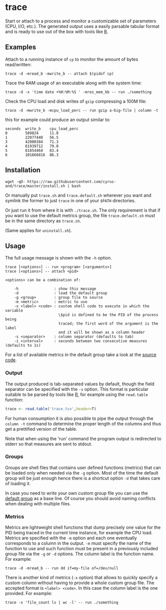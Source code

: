 trace
=====

Start or attach to a process and monitor a customizable set of parameters (CPU,
I/O, etc.). The generated output uses a easily parsable tabular format and is
ready to use out of the box with tools like [R][r].

Examples
--------

Attach to a running instance of `cp` to monitor the amount of bytes
read/written:

    trace -d -mread_b -mwrite_b -- attach $(pidof cp)

Trace the RAM usage of an executable along with the system time:

    trace -d -x 'time date +%H:%M:%S ' -mres_mem_kb -- run ./something

Check the CPU load and disk writes of `gzip` compressing a 100M file:

    trace -d -mwrite_b -mcpu_load_perc -- run gzip a-big-file | column -t

this for example could produce an output similar to:

    seconds  write_b    cpu_load_perc
    0        589824     11.0
    1        22077440   56.5
    3        42000384   71.3
    4        61939712   79.0
    5        81854464   83.4
    6        101666816  86.3

Installation
------------

    wget -qO- https://raw.githubusercontent.com/cyrus-and/trace/master/install.sh | bash

Or manually put `trace.sh` and `trace.default.sh` wherever you want and symlink
the former to just `trace` in one of your `$PATH` directories.

Or just run it from where it is with `./trace.sh`. The only requirement is that
if you want to use the default metrics group, the file `trace.default.sh` must
be in the same directory as `trace.sh`.

(Same applies for `uninstall.sh`).

Usage
-----

The full usage message is shown with the `-h` option.

    trace [<options>] -- run <program> [<arguments>]
    trace [<options>] -- attach <pid>

    <options> can be a combination of:

        -h                : show this message
        -d                : load the default group
        -g <group>        : group file to source
        -m <metric>       : metric to use
        -x <label> <code> : custom shell code to execute in which the variable
                            \$pid is defined to be the PID of the process being
                            traced; the first word of the argument is the label
                            and it will be shown as a column header
        -s <separator>    : column separator (defaults to tab)
        -i <interval>     : seconds between two consecutive measures (defaults to 1s)

For a list of available metrics in the default group take a look at the
[source code][default].

### Output

The output produced is tab-separated values by default, though the field
separator can be specified with the `-s` option. This format is particular
suitable to be parsed by tools like [R][r], for example using the `read.table`
function:

```r
trace <- read.table('trace.tsv',header=T)
```

For human consumption it is also possible to pipe the output through the `column
-t` command to determine the proper length of the columns and thus get a
prettified version of the table.

Note that when using the 'run' command the program output is redirected to
stderr so that measures are sent to stdout.

### Groups

Groups are shell files that contains user defined functions (metrics) that can
be loaded only when needed via the `-g` option. Most of the time the default
group will be just enough hence there is a shortcut option `-d` that takes care
of loading it.

In case you need to write your own custom group file you can use the
[default group][default] as a base line. Of course you should avoid naming
conflicts when dealing with multiple files.

### Metrics

Metrics are lightweight shell functions that dump precisely one value for the
PID being traced in the current time instance, for example the CPU load. Metrics
are specified with the `-m` option and each one eventually corresponds to a
column in the output. `-m` must specify the name of the function to use and such
function must be present in a previously included group file via the `-g` or
`-d` options. The column label is the function name. For example:

    trace -d -mread_b -- run dd if=my-file of=/dev/null

There is another kind of metrics (`-x` option) that allows to quickly specify a
custom column without having to provide a whole custom group file. The accepted
format is `<label> <code>`. In this case the column label is the one
provided. For example:

    trace -x 'file_count ls | wc -l' -- run ./something

[r]: http://www.r-project.org/
[default]: trace.default.sh
